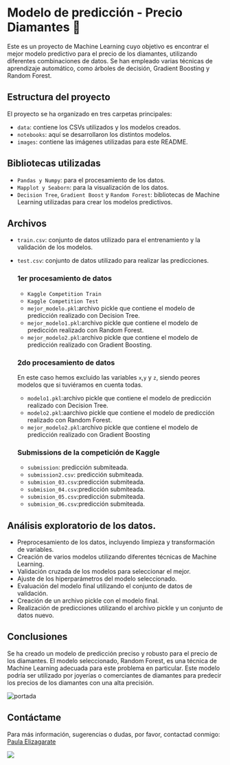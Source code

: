 # Modelo de predicción - Precio Diamantes 💎

Este es un proyecto de Machine Learning cuyo objetivo es encontrar el mejor modelo predictivo para el precio de los diamantes, utilizando diferentes combinaciones de datos. Se han empleado varias técnicas de aprendizaje automático, como árboles de decisión, Gradient Boosting y Random Forest.

## Estructura del proyecto

El proyecto se ha organizado en tres carpetas principales:

- `data`: contiene los CSVs utilizados y los modelos creados.
- `notebooks`: aquí se desarrollaron los distintos modelos.
- `images`: contiene las imágenes utilizadas para este README.


## Bibliotecas utilizadas

- `Pandas y Numpy`: para el procesamiento de los datos.
- `Mapplot y Seaborn`: para la visualización de los datos.
- `Decision Tree`, `Gradient Boost` y `Random Forest`: bibliotecas de Machine Learning utilizadas para crear los modelos predictivos.

## Archivos

- `train.csv`: conjunto de datos utilizado para el entrenamiento y la validación de los modelos.
- `test.csv`: conjunto de datos utilizado para realizar las predicciones.

  ### 1er procesamiento de datos

  - `Kaggle Competition Train`
  - `Kaggle Competition Test`
  - `mejor_modelo.pkl`:archivo pickle que contiene el modelo de predicción realizado con Decision Tree.
  - `mejor_modelo1.pkl`:archivo pickle que contiene el modelo de predicción realizado con Random Forest.
  - `mejor_modelo2.pkl`:archivo pickle que contiene el modelo de predicción realizado con Gradient Boosting.


  ### 2do procesamiento de datos

  En este caso hemos excluido las variables `x`,`y` y `z`, siendo peores modelos que si tuviéramos en cuenta todas. 

  - `modelo1.pkl`:archivo pickle que contiene el modelo de predicción realizado con Decision Tree.
  - `modelo2.pkl`:aarchivo pickle que contiene el modelo de predicción realizado con Random Forest.
  - `mejor_modelo2.pkl`:archivo pickle que contiene el modelo de predicción realizado con Gradient Boosting


  ### Submissions de la competición de Kaggle

  - `submission`: predicción submiteada.
  - `submission2.csv`: predicción submiteada.
  - `submision_03.csv`:predicción submiteada.
  - `submision_04.csv`:predicción submiteada.
  - `submision_05.csv`:predicción submiteada.
  - `submision_06.csv`:predicción submiteada.

## Análisis exploratorio de los datos.

- Preprocesamiento de los datos, incluyendo limpieza y transformación de variables.
- Creación de varios modelos utilizando diferentes técnicas de Machine Learning.
- Validación cruzada de los modelos para seleccionar el mejor.
- Ajuste de los hiperparámetros del modelo seleccionado.
- Evaluación del modelo final utilizando el conjunto de datos de validación.
- Creación de un archivo pickle con el modelo final.
- Realización de predicciones utilizando el archivo pickle y un conjunto de datos nuevo.

## Conclusiones

Se ha creado un modelo de predicción preciso y robusto para el precio de los diamantes. El modelo seleccionado, Random Forest, es una técnica de Machine Learning adecuada para este problema en particular. Este modelo podría ser utilizado por joyerías o comerciantes de diamantes para predecir los precios de los diamantes con una alta precisión.


![portada](https://www.google.com/url?sa=i&url=https%3A%2F%2Fwww.informacion.es%2Fmedio-ambiente%2F2022%2F09%2F02%2Fdescubren-ingentes-cantidades-diamantes-nucleo-74949331.html&psig=AOvVaw3TX-h0aSS2oBDoOmyttRQi&ust=1680430736813000&source=images&cd=vfe&ved=0CBAQjRxqFwoTCJCl9rq6iP4CFQAAAAAdAAAAABAJ)

## Contáctame

Para más información, sugerencias o dudas, por favor, contactad conmigo:
[Paula Elizagarate](https://www.linkedin.com/in/paulaelizagarate/)

![](https://www.reactiongifs.com/r/dbts.gif)
